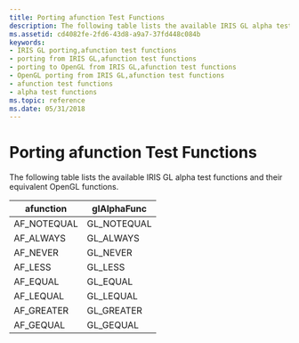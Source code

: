 ```yaml
---
title: Porting afunction Test Functions
description: The following table lists the available IRIS GL alpha test functions and their equivalent OpenGL functions.
ms.assetid: cd4082fe-2fd6-43d8-a9a7-37fd448c084b
keywords:
- IRIS GL porting,afunction test functions
- porting from IRIS GL,afunction test functions
- porting to OpenGL from IRIS GL,afunction test functions
- OpenGL porting from IRIS GL,afunction test functions
- afunction test functions
- alpha test functions
ms.topic: reference
ms.date: 05/31/2018
---
```


# Porting afunction Test Functions

The following table lists the available IRIS GL alpha test functions and their equivalent OpenGL functions.



| afunction    | glAlphaFunc  |
|--------------|--------------|
| AF\_NOTEQUAL | GL\_NOTEQUAL |
| AF\_ALWAYS   | GL\_ALWAYS   |
| AF\_NEVER    | GL\_NEVER    |
| AF\_LESS     | GL\_LESS     |
| AF\_EQUAL    | GL\_EQUAL    |
| AF\_LEQUAL   | GL\_LEQUAL   |
| AF\_GREATER  | GL\_GREATER  |
| AF\_GEQUAL   | GL\_GEQUAL   |



 

 

 




